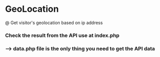 # GeoLocation
@ Get visitor's geolocation based on ip address

### Check the result from the API use at index.php
### --> data.php file is the only thing you need to get the API data

